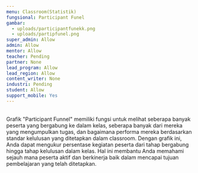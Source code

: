 ```yaml
---
menu: Classroom(Statistik)
fungsional: Participant Funel
gambar:
  - uploads/participantfunekk.png
  - uploads/partipfunel.png
super_admin: Allow
admin: Allow
mentor: Allow
teacher: Pending
partner: None
lead_program: Allow
lead_region: Allow
content_writer: None
industri: Pending
student: Allow
support_mobile: Yes
---
```

\
Grafik "Participant Funnel" memiliki fungsi untuk melihat seberapa banyak peserta yang bergabung ke dalam kelas, seberapa banyak dari mereka yang mengumpulkan tugas, dan bagaimana performa mereka berdasarkan standar kelulusan yang ditetapkan dalam classroom. Dengan grafik ini, Anda dapat mengukur persentase kegiatan peserta dari tahap bergabung hingga tahap kelulusan dalam kelas. Hal ini membantu Anda memahami sejauh mana peserta aktif dan berkinerja baik dalam mencapai tujuan pembelajaran yang telah ditetapkan.